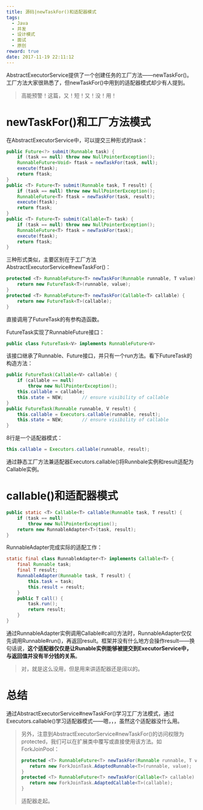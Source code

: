 ```yaml
---
title: 源码|newTaskFor()和适配器模式
tags:
  - Java
  - 并发
  - 设计模式
  - 面试
  - 原创
reward: true
date: 2017-11-19 22:11:12
---
```


AbstractExecutorService提供了一个创建任务的工厂方法——newTaskFor()。工厂方法大家很熟悉了，但newTaskFor()中用到的适配器模式却少有人提到。

<!--more-->

>高能预警！这篇，又！短！又！没！用！

# newTaskFor()和工厂方法模式

在AbstractExecutorService中，可以提交三种形式的task：

```java
public Future<?> submit(Runnable task) {
    if (task == null) throw new NullPointerException();
    RunnableFuture<Void> ftask = newTaskFor(task, null);
    execute(ftask);
    return ftask;
}
public <T> Future<T> submit(Runnable task, T result) {
    if (task == null) throw new NullPointerException();
    RunnableFuture<T> ftask = newTaskFor(task, result);
    execute(ftask);
    return ftask;
}
public <T> Future<T> submit(Callable<T> task) {
    if (task == null) throw new NullPointerException();
    RunnableFuture<T> ftask = newTaskFor(task);
    execute(ftask);
    return ftask;
}
```

三种形式类似，主要区别在于工厂方法AbstractExecutorService#newTaskFor()：

```java
protected <T> RunnableFuture<T> newTaskFor(Runnable runnable, T value) {
    return new FutureTask<T>(runnable, value);
}
protected <T> RunnableFuture<T> newTaskFor(Callable<T> callable) {
    return new FutureTask<T>(callable);
}
```

直接调用了FutureTask的有参构造函数。

FutureTask实现了RunnableFuture接口：

```java
public class FutureTask<V> implements RunnableFuture<V> 
```

该接口继承了Runnable、Future接口，并只有一个run方法。看下FutureTask的构造方法：

```java
public FutureTask(Callable<V> callable) {
    if (callable == null)
        throw new NullPointerException();
    this.callable = callable;
    this.state = NEW;       // ensure visibility of callable
}
public FutureTask(Runnable runnable, V result) {
    this.callable = Executors.callable(runnable, result);
    this.state = NEW;       // ensure visibility of callable
}
```

8行是一个适配器模式：

```java
this.callable = Executors.callable(runnable, result);
```

通过静态工厂方法兼适配器Executors.callable()将Runnbale实例和result适配为Callable实例。

# callable()和适配器模式

```java
public static <T> Callable<T> callable(Runnable task, T result) {
    if (task == null)
        throw new NullPointerException();
    return new RunnableAdapter<T>(task, result);
}
```

RunnableAdapter完成实际的适配工作：

```java
static final class RunnableAdapter<T> implements Callable<T> {
    final Runnable task;
    final T result;
    RunnableAdapter(Runnable task, T result) {
        this.task = task;
        this.result = result;
    }
    public T call() {
        task.run();
        return result;
    }
}
```

通过RunnableAdapter实例调用Callable#call()方法时，RunnableAdapter仅仅先调用Runnable#run()，再返回result。框架并没有什么地方会操作result——换句话说，**这个适配器仅仅是让Runable实例能够被提交到ExecutorService中，与返回值并没有半分钱的关系**。

>对，就是这么没用，但是用来讲适配器还是阔以的。

# 总结

通过AbstractExecutorService#newTaskFor()学习工厂方法模式，通过Executors.callable()学习适配器模式——嗯，，，虽然这个适配器没什么用。

>另外，注意到AbstractExecutorService#newTaskFor()的访问权限为protected，我们可以在扩展类中覆写或直接使用该方法。如ForkJoinPool：
>
>```java
>protected <T> RunnableFuture<T> newTaskFor(Runnable runnable, T value) {
>    return new ForkJoinTask.AdaptedRunnable<T>(runnable, value);
>}
>protected <T> RunnableFuture<T> newTaskFor(Callable<T> callable) {
>    return new ForkJoinTask.AdaptedCallable<T>(callable);
>}
>```
>
>适配器走起。
